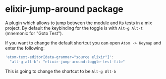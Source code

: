 # elixir-jump-around package

A plugin which allows to jump between the module and its tests in a mix project. By default the keybinding for the toggle is with `Alt-g Alt-t` (mnemonic for "Goto Test").

If you want to change the default shortcut you can open `Atom -> Keymap` and enter the following:

```js
'atom-text-editor[data-grammar="source elixir"]':
  "alt-g alt-b": "elixir-jump-around:toggle-test-file"
```

This is going to change the shortcut to be `Alt-g Alt-b`
